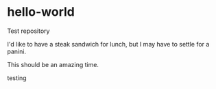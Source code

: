 # hello-world
Test repository

I'd like to have a steak sandwich for lunch, 
but I may have to settle for a panini.

This should be an amazing time.


testing
